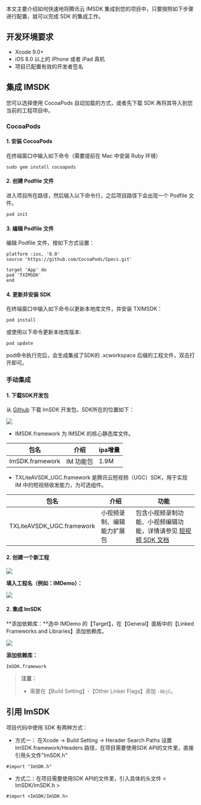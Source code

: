 
本文主要介绍如何快速地将腾讯云 IMSDK 集成到您的项目中，只要按照如下步骤进行配置，就可以完成 SDK 的集成工作。

## 开发环境要求
- Xcode 9.0+
- iOS 8.0 以上的 iPhone 或者 iPad 真机
- 项目已配置有效的开发者签名

## 集成 IMSDK
您可以选择使用 CocoaPods 自动加载的方式，或者先下载 SDK 再将其导入到您当前的工程项目中。

### CocoaPods
#### 1. 安装 CocoaPods
在终端窗口中输入如下命令（需要提前在 Mac 中安装 Ruby 环境）
```
sudo gem install cocoapods
```

#### 2. 创建 Podfile 文件
进入项目所在路径，然后输入以下命令行，之后项目路径下会出现一个 Podfile 文件。
```
pod init
```

#### 3. 编辑 Podfile 文件
编辑 Podfile 文件，按如下方式设置：  

```
platform :ios, '8.0'
source 'https://github.com/CocoaPods/Specs.git'

target 'App' do
pod 'TXIMSDK'
end
```

#### 4. 更新并安装 SDK
在终端窗口中输入如下命令以更新本地库文件，并安装 TXIMSDK：
```
pod install
```
或使用以下命令更新本地库版本:
```
pod update
```

pod命令执行完后，会生成集成了SDK的 .xcworkspace 后缀的工程文件，双击打开即可。

### 手动集成
#### 1. 下载SDK开发包
从 [Github](https://github.com/tencentyun/TIMSDK/tree/master/iOS) 下载 ImSDK 开发包，SDK所在的位置如下：

![](https://main.qcloudimg.com/raw/2ccfbe6b80be0e2f2a1a0bc5f80439d4.png)

- IMSDK.framework 为 IMSDK 的核心静态库文件。

| 包名 | 介绍 |  ipa增量 |
| --- | --- | --- |
| ImSDK.framework | IM 功能包 | 1.9M|

- TXLiteAVSDK_UGC.framework 是腾讯云短视频（UGC）SDK，用于实现 IM 中的短视频收发能力，为可选组件。

| 包名 | 介绍 | 功能 |
| --- | --- | --- |
| TXLiteAVSDK_UGC.framework | 小视频录制、编辑能力扩展包 | 包含小视频录制功能、小视频编辑功能，详情请参见 [短视频 SDK 文档](https://cloud.tencent.com/product/ugsv) |

#### 2. 创建一个新工程

![](//avc.qcloud.com/wiki2.0/im/imgs/20150928013356_56054.jpg)

**填入工程名（例如：IMDemo）：**

![](//avc.qcloud.com/wiki2.0/im/imgs/20150928013638_56711.jpg)

#### 2. 集成 ImSDK

**添加依赖库：**选中 IMDemo 的【Target】，在【General】面板中的【Linked Frameworks and Libraries】添加依赖库。

![](//avc.qcloud.com/wiki2.0/im/imgs/20150928013833_31715.jpg)

**添加依赖库：**
```
ImSDK.framework
```
> **注意：**
>- 需要在【Build Setting】-【Other Linker Flags】添加 `-ObjC`。

## 引用 ImSDK
项目代码中使用 SDK 有两种方式：
- 方式一： 在Xcode -> Build Setting -> Herader Search Paths 设置ImSDK.framework/Headers 路径，在项目需要使用SDK API的文件里，直接引用头文件"ImSDK.h"
```
#import "ImSDK.h"
```

- 方式二：在项目需要使用SDK API的文件里，引入具体的头文件 < ImSDK/ImSDK.h >
```
#import <ImSDK/ImSDK.h>
```
